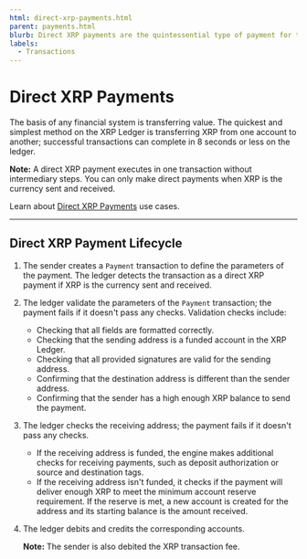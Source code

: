 ```yaml
---
html: direct-xrp-payments.html
parent: payments.html
blurb: Direct XRP payments are the quintessential type of payment for the XRPL.
labels:
  - Transactions
---
```

# Direct XRP Payments

The basis of any financial system is transferring value. The quickest and simplest method on the XRP Ledger is transferring XRP from one account to another; successful transactions can complete in 8 seconds or less on the ledger.

**Note:** A direct XRP payment executes in one transaction without intermediary steps. You can only make direct payments when XRP is the currency sent and received.

Learn about [Direct XRP Payments](direct-xrp-payments-uc.html) use cases.

---

## Direct XRP Payment Lifecycle

1. The sender creates a `Payment` transaction to define the parameters of the payment. The ledger detects the transaction as a direct XRP payment if XRP is the currency sent and received.

2. The ledger validate the parameters of the `Payment` transaction; the payment fails if it doesn't pass any checks. Validation checks include:

    - Checking that all fields are formatted correctly.
    - Checking that the sending address is a funded account in the XRP Ledger.
    - Checking that all provided signatures are valid for the sending address.
    - Confirming that the destination address is different than the sender address.
    - Confirming that the sender has a high enough XRP balance to send the payment.

3. The ledger checks the receiving address; the payment fails if it doesn't pass any checks.

    - If the receiving address is funded, the engine makes additional checks for receiving payments, such as deposit authorization or source and destination tags.
    - If the receiving address isn't funded, it checks if the payment will deliver enough XRP to meet the minimum account reserve requirement. If the reserve is met, a new account is created for the address and its starting balance is the amount received.

4. The ledger debits and credits the corresponding accounts.
    
    **Note:** The sender is also debited the XRP transaction fee.
    
<!--
## See Also

- **Concepts:**
    - [Payment System Basics](payment-system-basics.html)
- **Tutorials:**
    - [Send XRP (Interactive Tutorial)](send-xrp.html)
    - [Monitor Incoming Payments with WebSocket](monitor-incoming-payments-with-websocket.html)
- **References:**
    - [Payment transaction][]
    - [Transaction Results](transaction-results.html)
    - [account_info method][] - for checking XRP balances
-->